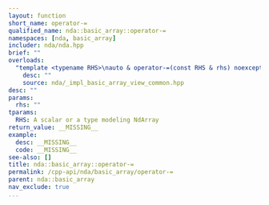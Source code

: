 ```yaml
---
layout: function
short_name: operator-=
qualified_name: nda::basic_array::operator-=
namespaces: [nda, basic_array]
includer: nda/nda.hpp
brief: ""
overloads:
  "template <typename RHS>\nauto & operator-=(const RHS & rhs) noexcept":
    desc: ""
    source: nda/_impl_basic_array_view_common.hpp
desc: ""
params:
  rhs: ""
tparams:
  RHS: A scalar or a type modeling NdArray
return_value: __MISSING__
example:
  desc: __MISSING__
  code: __MISSING__
see-also: []
title: nda::basic_array::operator-=
permalink: /cpp-api/nda/basic_array/operator-=
parent: nda::basic_array
nav_exclude: true
...
```


